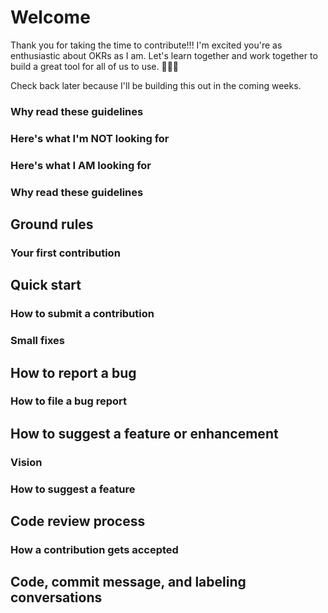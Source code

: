 <h1>Welcome</h1>

Thank you for taking the time to contribute!!! I'm excited you're as enthusiastic about OKRs as I am. Let's learn together and work together to build a great tool for all of us to use. 👍🏼😊

Check back later because I'll be building this out in the coming weeks.

<h3>Why read these guidelines</h3>
<h3>Here's what I'm NOT looking for</h3>
<h3>Here's what I AM looking for</h3>
<h3>Why read these guidelines</h3>

<h2>Ground rules</h2>

<h3>Your first contribution</h3>

<h2>Quick start</h2>

<h3>How to submit a contribution</h3>

<h3>Small fixes</h3>

<h2>How to report a bug</h2>

<h3>How to file a bug report</h3>

<h2>How to suggest a feature or enhancement</h2>

<h3>Vision</h3>

<h3>How to suggest a feature</h3>

<h2>Code review process</h2>

<h3>How a contribution gets accepted</h3>

<h2>Code, commit message, and labeling conversations</h2>
